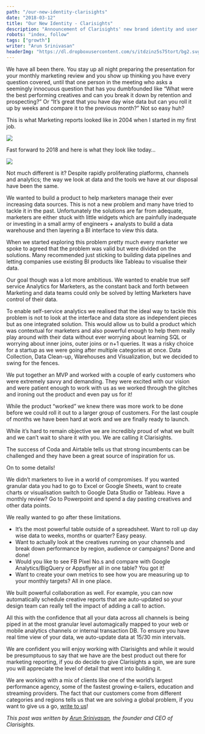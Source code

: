 ```yaml
---
path: "/our-new-identity-clarisights"
date: "2018-03-12"
title: "Our New Identity - Clarisights"
description: "Announcement of Clarisights' new brand identity and user interface by founder and CEO Arun Srinivasan."
robots: "index, follow"
tags: ["growth"]
writer: "Arun Srinivasan"
headerImg: "https://dl.dropboxusercontent.com/s/itdzinz5s75tort/bg2.svg?dl=1"
---
```


We have all been there. You stay up all night preparing the presentation for
your monthly marketing review and you show up thinking you have every question
covered, until that one person in the meeting who asks a seemingly innocuous
question that has you dumbfounded like “What were the best performing creatives
and can you break it down by retention and prospecting?” Or “It’s great that you
have day wise data but can you roll it up by weeks and compare it to the
previous month?” Not so easy huh?

This is what Marketing reports looked like in 2004 when I started in my first
job.

![](https://cdn-images-1.medium.com/max/2000/0*3biuXVky0ro5N9IB.png)

Fast forward to 2018 and here is what they look like today…

![](https://cdn-images-1.medium.com/max/2000/0*3CcDg4wNxn78Emds.png)

Not much different is it? Despite rapidly proliferating platforms, channels and
analytics; the way we look at data and the tools we have at our disposal have
been the same.

We wanted to build a product to help marketers manage their ever increasing data
sources. This is not a new problem and many have tried to tackle it in the past.
Unfortunately the solutions are far from adequate, marketers are either stuck
with little widgets which are painfully inadequate or investing in a small army
of engineers + analysts to build a data warehouse and then layering a BI
interface to view this data.

When we started exploring this problem pretty much every marketer we spoke to
agreed that the problem was valid but were divided on the solutions. Many
recommended just sticking to building data pipelines and letting companies use
existing BI products like Tableau to visualise their data.

Our goal though was a lot more ambitious. We wanted to enable true self service
Analytics for Marketers, as the constant back and forth between Marketing and
data teams could only be solved by letting Marketers have control of their data.

To enable self-service analytics we realised that the ideal way to tackle this
problem is not to look at the interface and data store as independent pieces but
as one integrated solution. This would allow us to build a product which was
contextual for marketers and also powerful enough to help them really play
around with their data without ever worrying about learning SQL or worrying
about inner joins, outer joins or n+1 queries. It was a risky choice for a
startup as we were going after multiple categories at once. Data Collection,
Data Clean-up, Warehouses and Visualization, but we decided to swing for the
fences.

We put together an MVP and worked with a couple of early customers who were
extremely savvy and demanding. They were excited with our vision and were
patient enough to work with us as we worked through the glitches and ironing out
the product and even pay us for it!

While the product “worked” we knew there was more work to be done before we
could roll it out to a larger group of customers. For the last couple of months
we have been hard at work and we are finally ready to launch.

While it’s hard to remain objective we are incredibly proud of what we built and
we can’t wait to share it with you. We are calling it Clarisights.

The success of Coda and Airtable tells us that strong incumbents can be
challenged and they have been a great source of inspiration for us.

On to some details!

We didn’t marketers to live in a world of compromises. If you wanted granular
data you had to go to Excel or Google Sheets, want to create charts or
visualisation switch to Google Data Studio or Tableau. Have a monthly review? Go
to Powerpoint and spend a day pasting creatives and other data points.

We really wanted to go after these limitations.

* It’s the most powerful table outside of a spreadsheet. Want to roll up day wise
  data to weeks, months or quarter? Easy peasy.
* Want to actually look at the creatives running on your channels and break down
  performance by region, audience or campaigns? Done and done!
* Would you like to see FB Pixel No.s and compare with Google Analytics/BigQuery
  or Appsflyer all in one table? You got it!
* Want to create your own metrics to see how you are measuring up to your monthly
  targets? All in one place.

We built powerful collaboration as well. For example, you can now automatically
schedule creative reports that are auto-updated so your design team can really
tell the impact of adding a call to action.

All this with the confidence that all your data across all channels is being
piped in at the most granular level automagically mapped to your web or mobile
analytics channels or internal transaction DB. To ensure you have real time view
of your data, we auto-update data at 15/30 min intervals.

We are confident you will enjoy working with Clarisights and while it would be
presumptuous to say that we have are the best product out there for marketing
reporting, if you do decide to give Clarisights a spin, we are sure you will
appreciate the level of detail that went into building it.

We are working with a mix of clients like one of the world’s largest performance
agency, some of the fastest growing e-tailers, education and streaming
providers. The fact that our customers come from different categories and
regions tells us that we are solving a global problem, if you want to give us a
go, [write to us](mailto:hello@clarisights.com)!

_This post was written by [Arun
Srinivasan](https://www.linkedin.com/in/arun-srinivasan/), the founder and CEO
of Clarisights._
